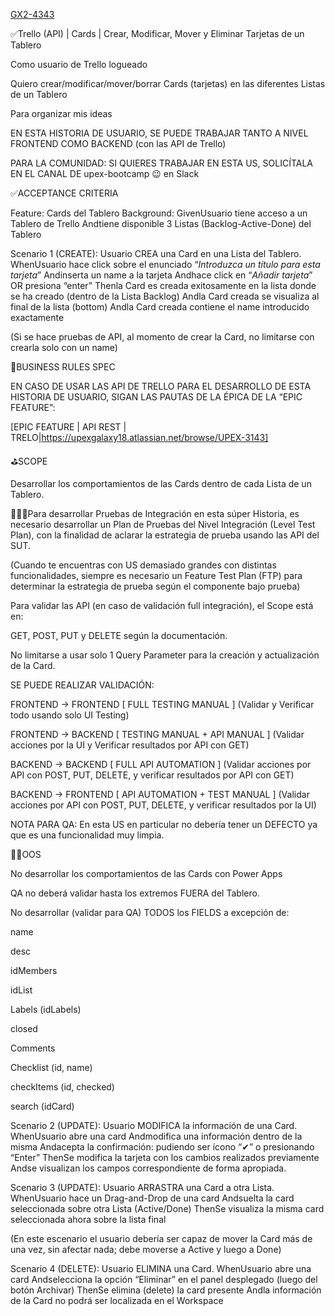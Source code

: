 [GX2-4343](https://upexgalaxy18.atlassian.net/browse/GX2-4343)

✅Trello (API) | Cards | Crear, Modificar, Mover y Eliminar Tarjetas de un Tablero

Como usuario de Trello logueado

Quiero crear/modificar/mover/borrar Cards (tarjetas) en las diferentes Listas de un Tablero

Para organizar mis ideas

EN ESTA HISTORIA DE USUARIO, SE PUEDE TRABAJAR TANTO A NIVEL FRONTEND COMO BACKEND (con las API de Trello)

PARA LA COMUNIDAD: SI QUIERES TRABAJAR EN ESTA US, SOLICÍTALA EN EL CANAL DE upex-bootcamp 😉 en Slack

✅ACCEPTANCE CRITERIA

Feature: Cards del Tablero
Background:
GivenUsuario tiene acceso a un Tablero de Trello
Andtiene disponible 3 Listas (Backlog-Active-Done) del Tablero

Scenario 1 (CREATE): Usuario CREA una Card en una Lista del Tablero.
WhenUsuario hace click sobre el enunciado “*Introduzca un título para esta tarjeta*”
Andinserta un name a la tarjeta
Andhace click en “*Añadir tarjeta*” OR presiona “enter”
Thenla Card es creada exitosamente en la lista donde se ha creado (dentro de la Lista Backlog)
Andla Card creada se visualiza al final de la lista (bottom)
Andla Card creada contiene el name introducido exactamente

(Si se hace pruebas de API, al momento de crear la Card, no limitarse con crearla solo con un name)

🚩BUSINESS RULES SPEC

EN CASO DE USAR LAS API DE TRELLO PARA EL DESARROLLO DE ESTA HISTORIA DE USUARIO, SIGAN LAS PAUTAS DE LA ÉPICA DE LA “EPIC FEATURE”:

[EPIC FEATURE | API REST | TRELO|https://upexgalaxy18.atlassian.net/browse/UPEX-3143] 

⛳SCOPE


Desarrollar los comportamientos de las Cards dentro de cada Lista de un Tablero.

📌👉🏻Para desarrollar Pruebas de Integración en esta súper Historia, es necesario desarrollar un Plan de Pruebas del Nivel Integración (Level Test Plan), con la finalidad de aclarar la estrategia de prueba usando las API del SUT.

(Cuando te encuentras con US demasiado grandes con distintas funcionalidades, siempre es necesario un Feature Test Plan (FTP) para determinar la estrategia de prueba según el componente bajo prueba)

Para validar las API (en caso de validación full integración), el Scope está en:

 GET, POST, PUT y DELETE 
según la documentación.

No limitarse a usar solo 1 Query Parameter para la creación y actualización de la Card.

SE PUEDE REALIZAR VALIDACIÓN:

FRONTEND → FRONTEND [ FULL TESTING MANUAL ] 
(Validar y Verificar todo usando solo UI Testing)

FRONTEND → BACKEND [ TESTING MANUAL + API MANUAL ] 
(Validar acciones por la UI y Verificar resultados por API con GET)

BACKEND → BACKEND [ FULL API AUTOMATION ] 
(Validar acciones por API con POST, PUT, DELETE, y verificar resultados por API con GET)

BACKEND → FRONTEND [ API AUTOMATION + TEST MANUAL ] 
(Validar acciones por API con POST, PUT, DELETE, y verificar resultados por la UI)

NOTA PARA QA: 
En esta US en particular no debería tener un DEFECTO ya que es una funcionalidad muy limpia.

🏴‍☠️OOS


No desarrollar los comportamientos de las Cards con Power Apps

QA no deberá validar hasta los extremos FUERA del Tablero.

No desarrollar (validar para QA) TODOS los FIELDS a excepción de:

name

desc

idMembers

idList

Labels (idLabels)

closed

Comments

Checklist (id, name)

checkItems (id, checked)

search (idCard)

Scenario 2 (UPDATE): Usuario MODIFICA la información de una Card.
WhenUsuario abre una card
Andmodifica una información dentro de la misma
Andacepta la confirmación: pudiendo ser ícono “✔” o presionando “Enter”
ThenSe modifica la tarjeta con los cambios realizados previamente
Andse visualizan los campos correspondiente de forma apropiada.

Scenario 3 (UPDATE): Usuario ARRASTRA una Card a otra Lista.
WhenUsuario hace un Drag-and-Drop de una card
Andsuelta la card seleccionada sobre otra Lista (Active/Done)
ThenSe visualiza la misma card seleccionada ahora sobre la lista final

(En este escenario el usuario debería ser capaz de mover la Card más de una vez, sin afectar nada; debe moverse a Active y luego a Done)

Scenario 4 (DELETE): Usuario ELIMINA una Card.
WhenUsuario abre una card
Andselecciona la opción “Eliminar” en el panel desplegado (luego del botón Archivar)
ThenSe elimina (delete) la card presente
Andla información de la Card no podrá ser localizada en el Workspace